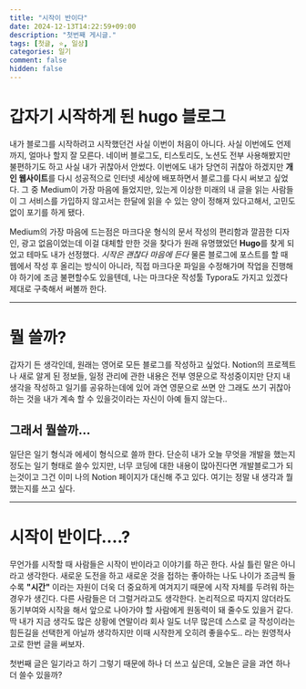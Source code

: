 ```yaml
---
title: "시작이 반이다"
date: 2024-12-13T14:22:59+09:00
description: "첫번째 게시글."
tags: [첫글, ⭐️, 일상]
categories: 일기
comment: false
hidden: false
---
```



# 갑자기 시작하게 된 hugo 블로그
내가 블로그를 시작하려고 시작했던건 사실 이번이 처음이 아니다. 사실 이번에도 언제까지, 얼마나 할지 잘 모른다.
네이버 블로그도, 티스토리도, 노션도 전부 사용해봤지만 불편하기도 하고 사실 내가 귀찮아서 안썼다.
이번에도 내가 당연히 귀찮아 하겠지만 **개인 웹사이트**를 다시 성공적으로 인터넷 세상에 배포하면서 블로그를 다시 써보고 싶었다.
그 중 Medium이 가장 마음에 들었지만, 있는게 이상한 미래의 내 글을 읽는 사람들이 그 서비스를 가입하지 않고서는 한달에 읽을 수 있는 양이 정해져 있다고해서, 고민도 없이 포기를 하게 됐다.

Medium의 가장 마음에 드는점은 마크다운 형식의 문서 작성의 편리함과 깔끔한 디자인, 광고 없음이었는데 이걸 대체할 만한 것을 찾다가 원래 유명했었던 **Hugo**를 찾게 되었고 테마도 내가 선정했다. *시작은 괜찮다 마음에 든다*
물론 블로그에 포스트를 할 때 웹에서 작성 후 올리는 방식이 아니라, 직접 마크다운 파일을 수정해가며 작업을 진행해야 하기에 조금 불편할수도 있을텐데, 나는 마크다운 작성툴 Typora도 가지고 있겠다 제대로 구축해서 써볼까 한다.

------



# 뭘 쓸까?

갑자기 든 생각인데, 원래는 영어로 모든 블로그를 작성하고 싶었다. Notion의 프로젝트나 새로 알게 된 정보들, 일정 관리에 관한 내용은 전부 영문으로 작성중이지만 단지 내 생각을 작성하고 일기를 공유하는데에 있어 과연 영문으로 쓰면 안 그래도 쓰기 귀찮아하는 것을 내가 계속 할 수 있을것이라는 자신이 아예 들지 않는다..

## 그래서 뭘쓸까...
일단은 일기 형식과 에세이 형식으로 쓸까 한다. 단순히 내가 오늘 무엇을 개발을 했는지 정도는 일기 형태로 쓸수 있지만, 너무 코딩에 대한 내용이 많아진다면 개발블로그가 되는것이고 그건 이미 나의 Notion 페이지가 대신해 주고 있다. 여기는 정말 내 생각과 뭘 했는지를 쓰고 싶다.

-----





# 시작이 반이다....?

무언가를 시작할 때 사람들은 시작이 반이라고 이야기를 하곤 한다. 사실 틀린 말은 아니라고 생각한다. 새로운 도전을 하고 새로운 것을 접하는 좋아하는 나도 나이가 조금씩 들수록 **"시간"** 이라는 자원이 더욱 더 중요하게 여겨지기 때문에 시작 자체를 두려워 하는 경우가 생긴다. 다른 사람들은 더 그럴거라고도 생각한다. 논리적으로 따지지 않더라도 동기부여와 시작을 해서 앞으로 나아가야 할 사람에게 원동력이 돼 줄수도 있을거 같다. 
딱 내가 지금 생각도 많은 상황에 연말이라 회사 일도 너무 많은데 스스로 글 작성이라는 힘든길을 선택한게 아닐까 생각하지만 이때 시작한게 오히려 좋을수도.. 라는 원영적사고로 한번 글을 써보자.

첫번째 글은 일기라고 하기 그렇기 때문에 하나 더 쓰고 싶은데, 오늘은 글을 과연 하나 더 쓸수 있을까?
